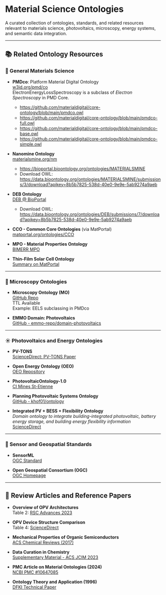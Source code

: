 # Material Science Ontologies

A curated collection of ontologies, standards, and related resources relevant to materials science, photovoltaics, microscopy, energy systems, and semantic data integration.

---

## 📚 Related Ontology Resources

### 🧪 General Materials Science

- **PMDco**: Platform Material Digital Ontology  
  [w3id.org/pmd/co](https://w3id.org/pmd/co/)  
  ElectronEnergyLossSpectroscopy is a subclass of *Electron Spectroscopy* in PMD Core.
  - https://github.com/materialdigital/core-ontology/blob/main/pmdco.owl
  - https://github.com/materialdigital/core-ontology/blob/main/pmdco-full.owl
  - https://github.com/materialdigital/core-ontology/blob/main/pmdco-base.owl
  - https://github.com/materialdigital/core-ontology/blob/main/pmdco-simple.owl

- **Nanomine Ontology**  
  [materialsmine.org/nm](https://materialsmine.org/nm/)
  - https://bioportal.bioontology.org/ontologies/MATERIALSMINE
  - Download OWL: https://data.bioontology.org/ontologies/MATERIALSMINE/submissions/3/download?apikey=8b5b7825-538d-40e0-9e9e-5ab9274a9aeb

- **DEB Ontology**  
  [DEB @ BioPortal](https://bioportal.bioontology.org/ontologies/DEB)
  - Download OWL: https://data.bioontology.org/ontologies/DEB/submissions/7/download?apikey=8b5b7825-538d-40e0-9e9e-5ab9274a9aeb

- **CCO - Common Core Ontologies** (via MatPortal)  
  [matportal.org/ontologies/CCO](https://matportal.org/ontologies/CCO)

- **MPO - Material Properties Ontology**  
  [BIMERR MPO](https://bimerr.iot.linkeddata.es/def/material-properties/)

- **Thin-Film Solar Cell Ontology**  
  [Summary on MatPortal](https://matportal.org/ontologies/thin-film)

---

### 🔬 Microscopy Ontologies

- **Microscopy Ontology (MO)**  
  [GitHub Repo](https://github.com/YourLinkHere)  
  TTL Available  
  Example: EELS subclassing in PMDco

- **EMMO Domain: Photovoltaics**  
  [GitHub - emmo-repo/domain-photovoltaics](https://github.com/emmo-repo/domain-photovoltaics)

---

### ☀️ Photovoltaics and Energy Ontologies

- **PV-TONS**  
  [ScienceDirect: PV-TONS Paper](https://www.sciencedirect.com/science/article/pii/S0952197612002795)

- **Open Energy Ontology (OEO)**  
  [OEO Repository](https://github.com/OpenEnergyPlatform/ontology)

- **PhotovoltaicOntology-1.0**  
  [CI Mines St-Etienne](https://ci.mines-stetienne.fr/seas/PhotovoltaicOntology-1.0)

- **Planning Photovoltaic Systems Ontology**  
  [GitHub - khof01/ontology](https://github.com/khof01/ontology)

- **Integrated PV + BESS + Flexibility Ontology**  
  *Domain ontology to integrate building-integrated photovoltaic, battery energy storage, and building energy flexibility information*  
  [ScienceDirect](https://www.sciencedirect.com/science/article/pii/S2666519024000499)

---

### 📡 Sensor and Geospatial Standards

- **SensorML**  
  [OGC Standard](https://www.ogc.org/standards/sensorml)

- **Open Geospatial Consortium (OGC)**  
  [OGC Homepage](https://www.ogc.org/)

---

## 📄 Review Articles and Reference Papers

- **Overview of OPV Architectures**  
  Table 2: [RSC Advances 2023](https://pubs.rsc.org/en/content/articlelanding/2023/ra/d3ra01454a)

- **OPV Device Structure Comparison**  
  Table 4: [ScienceDirect](https://www.sciencedirect.com/science/article/pii/S2666519024000499)

- **Mechanical Properties of Organic Semiconductors**  
  [ACS Chemical Reviews (2017)](https://pubs.acs.org/doi/10.1021/acs.chemrev.7b00003)

- **Data Curation in Chemistry**  
  [Supplementary Material - ACS JCIM 2023](https://pubs.acs.org/doi/suppl/10.1021/acs.jcim.3c00820/suppl_file/ci3c00820_si_001.pdf)

- **PMC Article on Material Ontologies (2024)**  
  [NCBI PMC #10647085](https://www.ncbi.nlm.nih.gov/pmc/articles/PMC10647085/)

- **Ontology Theory and Application (1996)**  
  [DFKI Technical Paper](https://www.dfki.uni-kl.de/~imcod/htdocs/Bernd/Paper/paper/node5.html)

